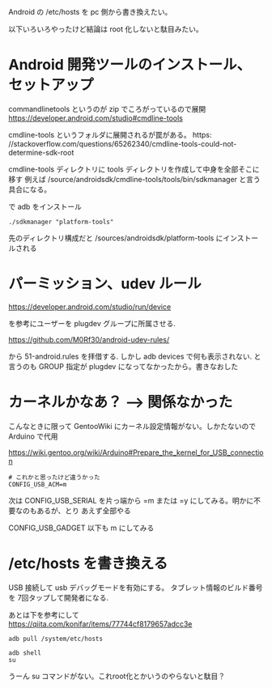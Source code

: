Android の /etc/hosts を pc 側から書き換えたい。

以下いろいろやったけど結論は root 化しないと駄目みたい。

# Android 開発ツールのインストール、セットアップ

commandlinetools というのが zip でころがっているので展開
https://developer.android.com/studio#cmdline-tools

cmdline-tools というフォルダに展開されるが罠がある。
https: //stackoverflow.com/questions/65262340/cmdline-tools-could-not-determine-sdk-root

cmdline-tools ディレクトリに tools ディレクトリを作成して中身を全部そこに移す
例えば /source/androidsdk/cmdline-tools/tools/bin/sdkmanager と言う具合になる。

で adb をインストール

```
./sdkmanager "platform-tools"
```

先のディレクトリ構成だと /sources/androidsdk/platform-tools にインストールされる

# パーミッション、udev ルール
https://developer.android.com/studio/run/device

を参考にユーザーを plugdev グループに所属させる.

https://github.com/M0Rf30/android-udev-rules/

から 51-android.rules を拝借する.
しかし adb devices で何も表示されない.
と言うのも GROUP 指定が plugdev になってなかったから。書きなおした

# カーネルかなあ？ --> 関係なかった

こんなときに限って GentooWiki にカーネル設定情報がない。しかたないので Arduino で代用

https://wiki.gentoo.org/wiki/Arduino#Prepare_the_kernel_for_USB_connection

```
# これかと思ったけど違うかった
CONFIG_USB_ACM=m
```

次は CONFIG_USB_SERIAL を片っ端から =m または =y にしてみる。明かに不要なのもあるが、とり
あえず全部やる

CONFIG_USB_GADGET 以下も m にしてみる


# /etc/hosts を書き換える

USB 接続して usb デバッグモードを有効にする。
タブレット情報のビルド番号を 7回タップして開発者になる.


あとは下を参考にして
https://qiita.com/konifar/items/77744cf8179657adcc3e

```
adb pull /system/etc/hosts

adb shell
su
```

うーん su コマンドがない。これroot化とかいうのやらないと駄目？

<!-- vim: set tw=90 filetype=markdown : -->

